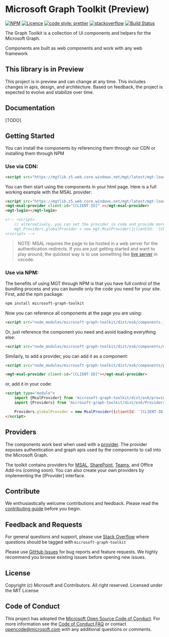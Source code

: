 # Microsoft Graph Toolkit (Preview)

[![NPM](https://img.shields.io/npm/v/microsoft-graph-toolkit.svg)](https://www.npmjs.com/package/microsoft-graph-toolkit) [![Licence](https://img.shields.io/github/license/microsoftgraph/microsoft-graph-toolkit.svg)](https://github.com/microsoftgraph/msgraph-sdk-javascript) [![code style: prettier](https://img.shields.io/badge/code_style-prettier-ff69b4.svg)](https://github.com/microsoftgraph/msgraph-sdk-javascript) [![stackoverflow](https://img.shields.io/stackexchange/stackoverflow/t/microsoft-graph-toolkit.svg)](https://stackoverflow.com/questions/tagged/microsoft-graph-toolkit) 
[![Build Status](https://dev.azure.com/microsoft-graph-toolkit/microsoft-graph-toolkit/_apis/build/status/microsoftgraph.microsoft-graph-toolkit?branchName=master)](https://dev.azure.com/microsoft-graph-toolkit/microsoft-graph-toolkit/_build/latest?definitionId=1&branchName=master)

The Graph Toolkit is a collection of UI components and helpers for the Microsoft Graph.

Components are built as web components and work with any web framework

## This library is in Preview

This project is in preview and can change at any time. This includes changes in apis, design, and architecture. Based on feedback, the project is expected to evolve and stabilize over time.

## Documentation

[TODO]

## Getting Started

You can install the components by referencing them through our CDN or installing them through NPM

### Use via CDN:

```html
<script src="https://mgtlib.z5.web.core.windows.net/mgt/latest/mgt-loader.js"></script>
```

You can then start using the components in your html page. Here is a full working example with the MSAL provider:

```html
<script src="https://mgtlib.z5.web.core.windows.net/mgt/latest/mgt-loader.js"></script>
<mgt-msal-provider client-id="[CLIENT-ID]" ></mgt-msal-provider>
<mgt-login></mgt-login>

<!-- <script>
    // alternatively, you can set the provider in code and provide more options
    mgt.Providers.globalProvider = new mgt.MsalProvider({clientId: '[CLIENT-ID]'});
</script> -->
```

> NOTE: MSAL requires the page to be hosted in a web server for the authentication redirects. If you are just getting started and want to play around, the quickest way is to use something like [live server](https://marketplace.visualstudio.com/items?itemName=ritwickdey.LiveServer) in vscode. 

### Use via NPM:

The benefits of using MGT through NPM is that you have full control of the bundling process and you can bundle only the code you need for your site. First, add the npm package:

```bash
npm install microsoft-graph-toolkit
```

Now you can reference all components at the page you are using:

```html
<script src="node_modules/microsoft-graph-toolkit/dist/es6/components.js"></script>
```

Or, just reference the component you need and avoid loading everything else:

```html
<script src="node_modules/microsoft-graph-toolkit/dist/es6/components/mgt-login/mgt-login.js"></script>
```

Similarly, to add a provider, you can add it as a component:

```html
<script src="node_modules/microsoft-graph-toolkit/dist/es6/components/providers/mgt-msal-provider.js"></script>

<mgt-msal-provider client-id="[CLIENT-ID]"></mgt-msal-provider>
```

or, add it in your code:

```html
<script type="module">
    import {MsalProvider} from 'microsoft-graph-toolkit/dist/es6/providers/MsalProvider.js';
    import {Providers} from 'microsoft-graph-toolkit/dist/es6/Providers.js';

    Providers.globalProvider = new MsalProvider({clientId: '[CLIENT-ID]'});
</script>
```
## Providers

The components work best when used with a [provider](./docs/authentication.md). The provider exposes authentication and graph apis used by the components to call into the Microsoft Graph.

The toolkit contains providers for [MSAL](./docs/providers/msal.md), [SharePoint](./docs/providers/sharepoint.md), [Teams](./docs/providers/teams.md), and Office Add-ins (coming soon). You can also create your own providers by implementing the [IProvider] interface.


## Contribute

We enthusiastically welcome contributions and feedback. Please read the [contributing guide](CONTRIBUTING.md) before you begin.

## Feedback and Requests
For general questions and support, please use [Stack Overflow](https://stackoverflow.com/questions/tagged/microsoft-graph-toolkit) where questions should be tagged with `microsoft-graph-toolkit`

Please use [GitHub Issues](https://github.com/microsoftgraph/microsoft-graph-toolkit/issues?q=is%3Aissue+is%3Aopen+sort%3Aupdated-desc) for bug reports and feature requests. We highly recommend you browse existing issues before opening new issues.

## License

Copyright (c) Microsoft and Contributors. All right reserved. Licensed under the MIT License

## Code of Conduct

This project has adopted the [Microsoft Open Source Code of Conduct](https://opensource.microsoft.com/codeofconduct/). For more information see the [Code of Conduct FAQ](https://opensource.microsoft.com/codeofconduct/faq/) or contact [opencode@microsoft.com](mailto:opencode@microsoft.com) with any additional questions or comments.

